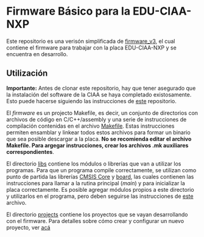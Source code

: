 # Firmware Básico para la EDU-CIAA-NXP


Este repositorio es una verisón simplificada de [firmware_v3](https://github.com/epernia/firmware_v3), el cual contiene el firmware para trabajar con la placa EDU-CIAA-NXP y se encuentra en desarrollo. 


## Utilización

**Importante:** Antes de clonar este repositorio, hay que tener asegurado que la instalación del software de la CIAA se haya completado existosamente. Esto puede hacerse siguiendo las instrucciones de [este](https://github.com/epernia/software) repositorio.

El *firmware* es un projecto Makefile, es decir, un conjunto de directorios con archivos de código en C/C++/assembly y una serie de instrucciones de compilación contenidas en el archivo [Makefile](./Makefile). Estas instrucciones permiten ensamblar y linkear todos estos archivos para formar un binario que sea posible descargar a la placa. **No se recomienda editar el archivo Makefile. Para argegar instrucciones, crear los archivos .mk auxiliares correspondientes**.

El directorio [libs](./libs) contiene los módulos o librerías que van a utilizar los programas. Para que un programa compile correctamente, se utilizan como punto de partida las librerías [CMSIS Core](./libs/cmsis_core) y [board](./libs/board), las cuales contienen las instrucciones para llamar a la rutina principal (*main*) y para inicializar la placa correctamente. Es posible agregar módulos propios a este directorio y utilizarlos en el programa, pero deben seguirse las instrucciones de [este](./libs/Readme.md) archivo.

El directorio [projects](./projects) contiene los proyectos que se vayan desarrollando con el firmware. Para detalles sobre cómo crear y configurar un nuevo proyecto, ver [acá](./projects/Readme.md)

